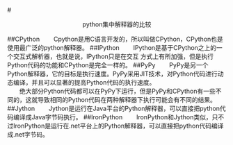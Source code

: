 #<center> python集中解释器的比较</center>

##CPython
　　Cpython是用C语言开发的，所以叫做CPython，CPython也是使用最广泛的python解释器。
##IPython
　　IPython是基于CPython之上的一个交互式解析器，也就是说，IPython只是在交互 方式上有所加强，但是执行Python代码的功能和CPython是完全一样的。
##PyPy
　　PyPy是另一个Python解释器，它的目标是执行速度。PyPy采用JIT技术，对Python代码进行动态编译，并且可以显著的提高Python代码的执行速度。<br>
　　绝大部分Python代码都可以在PyPy下运行，但是PyPy和CPython有一些不同的，这就导致相同的Python代码在两种解释器下执行可能会有不同的结果。
##Jython
　　Jython是运行在Java平台的Python解释器，可以直接把python代码编译成Java字节码执行。
##IronPython
　　IronPython和Jython类似，只不过IronPython是运行在.net平台上的Python解释器，可以直接把python代码编译成.net字节码。
